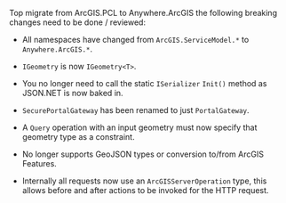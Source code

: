 Top migrate from ArcGIS.PCL to Anywhere.ArcGIS the following breaking changes need to be done / reviewed:

- All namespaces have changed from `ArcGIS.ServiceModel.*` to `Anywhere.ArcGIS.*`.

- `IGeometry` is now `IGeometry<T>`.

- You no longer need to call the static `ISerializer` `Init()` method as JSON.NET is now baked in.

- `SecurePortalGateway` has been renamed to just `PortalGateway`.

- A `Query` operation with an input geometry must now specify that geometry type as a constraint.

- No longer supports GeoJSON types or conversion to/from ArcGIS Features.

- Internally all requests now use an `ArcGISServerOperation` type, this allows before and after actions to be invoked for the HTTP request.